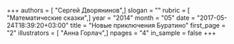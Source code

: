 +++
authors = [ "Сергей Дворянинов",]
slogan = ""
rubric = [ "Математические сказки",]
year = "2014"
month = "05"
date = "2017-05-24T18:39:20+03:00"
title = "Новые приключения Буратино"
first_page = "2"
illustrators = [ "Анна Горлач",]
npages = "4"
in_sample = false
+++
